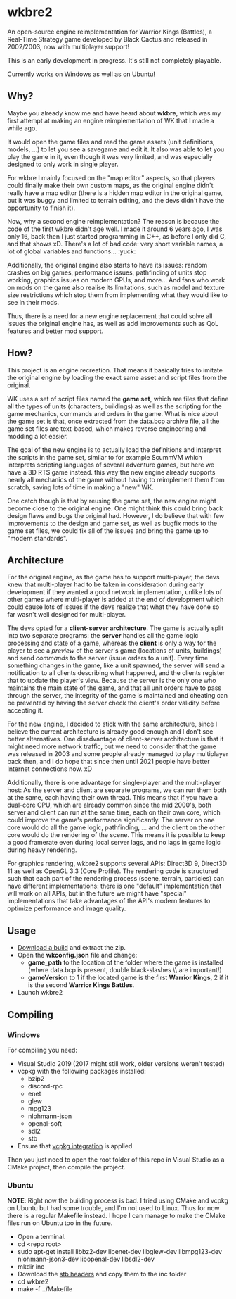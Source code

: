 # wkbre2

An open-source engine reimplementation for Warrior Kings (Battles), a Real-Time Strategy game
developed by Black Cactus and released in 2002/2003, now with multiplayer support!

This is an early development in progress. It's still not completely playable.

Currently works on Windows as well as on Ubuntu!

## Why?

Maybe you already know me and have heard about **wkbre**, which was my first attempt at making
an engine reimplementation of WK that I made a while ago.

It would open the game files and read the game assets (unit definitions, models, ...) to let you 
see a savegame and edit it. It also was able to let you play the game in it, even though it was
very limited, and was especially designed to only work in single player.

For wkbre I mainly focused on the "map editor" aspects, so that players could finally
make their own custom maps, as the original engine didn't really have a map editor (there
is a hidden map editor in the original game, but it was buggy and limited to terrain editing,
and the devs didn't have the opportunity to finish it).

Now, why a second engine reimplementation? The reason is because the code of the first wkbre
didn't age well. I made it around 6 years ago, I was only 16, back then I just
started programming in C++, as before I only did C, and that shows xD. There's a lot of bad code:
very short variable names, a lot of global variables and functions... :yuck:

Additionally, the original engine also starts to have its issues: random crashes on big games,
performance issues, pathfinding of units stop working, graphics issues on modern GPUs, and more...
And fans who work on mods on the game also realise its limitations, such as model and texture
size restrictions which stop them from implementing what they would like to see in their mods.

Thus, there is a need for a new engine replacement that could solve all issues the original engine has,
as well as add improvements such as QoL features and better mod support.

## How?

This project is an engine recreation. That means it basically tries to imitate the original engine
by loading the exact same asset and script files from the original.

WK uses a set of script files named the **game set**, which are files that define all the types of units
(characters, buildings) as well as the scripting for the game mechanics, commands and orders in the game.
What is nice about the game set is that, once extracted from the data.bcp archive file,
all the game set files are text-based, which makes reverse engineering and modding a lot easier. 

The goal of the new engine is to actually load the definitions and interpret the scripts
in the game set, similar to for example ScummVM which interprets scripting languages of several
adventure games, but here we have a 3D RTS game instead. this way the new engine already supports
nearly all mechanics of the game without having to reimplement them from scratch, saving
lots of time in making a "new" WK.

One catch though is that by reusing the game set, the new engine might become close to
the original engine. One might think this could bring back design flaws and bugs the original
had. However, I do believe that with few improvements to the design and game set, as well
as bugfix mods to the game set files, we could fix all of the issues and bring the game up to "modern standards".

## Architecture

For the original engine, as the game has to support multi-player, the devs knew that
multi-player had to be taken in consideration during early development if they wanted
a good network implementation, unlike lots of other games where multi-player is added at the end
of development which could cause lots of issues if the devs realize that what they have done so far
wasn't well designed for multi-player.

The devs opted for a **client-server architecture**. The game is actually split into
two separate programs: the **server** handles all the game logic processing and state of a game,
whereas the **client** is only a way for the player to see a *preview* of the server's game
(locations of units, buildings) and send *commands* to the server (issue orders to a unit).
Every time something changes in the game, like a unit spawned, the server will send a notification
to all clients describing what happened, and the clients register that to update the player's view.
Because the server is the only one who maintains the main state of the game, and that
all unit orders have to pass through the server, the integrity of the game is maintained
and cheating can be prevented by having the server check the client's order validity before
accepting it.

For the new engine, I decided to stick with the same architecture, since I believe the
current architecture is already good enough and I don't see better alternatives. One
disadvantage of client-server architecture is that it might need more network traffic,
but we need to consider that the game was released in 2003 and some people already managed
to play multiplayer back then, and I do hope that since then until 2021 people have better
Internet connections now. xD

Additionally, there is one advantage for single-player and the multi-player host:
As the server and client are separate programs, we can run them both at the same,
each having their own thread. This means that if you have a dual-core CPU, which are already
common since the mid 2000's, both server and client can run at the same time, each on their
own core, which could improve the game's performance significantly.
The server on one core would do all the game logic, pathfinding, ... and the client on
the other core would do the rendering of the scene. This means it is possible to keep a
good framerate even during local server lags, and no lags in game logic during heavy rendering.

For graphics rendering, wkbre2 supports several APIs: Direct3D 9, Direct3D 11
as well as OpenGL 3.3 (Core Profile). The rendering code is structured
such that each part of the rendering process (scene, terrain, particles) can
have different implementations: there is one "default" implementation that will
work on all APIs, but in the future we might have "special" implementations
that take advantages of the API's modern features to optimize performance
and image quality.

## Usage
 - [Download a build](https://github.com/AdrienTD/wkbre2/releases) and extract the zip.
 - Open the **wkconfig.json** file and change:
   - **game_path** to the location of the folder where the game is installed
     (where data.bcp is present, double black-slashes \\\\ are important!)
   - **gameVersion** to 1 if the located game is the first **Warrior Kings**,
     2 if it is the second **Warrior Kings Battles**.
 - Launch wkbre2

## Compiling

### Windows

For compiling you need:
 - Visual Studio 2019 (2017 might still work, older versions weren't tested)
 - vcpkg with the following packages installed:
   - bzip2
   - discord-rpc
   - enet
   - glew
   - mpg123
   - nlohmann-json
   - openal-soft
   - sdl2
   - stb
 - Ensure that [vcpkg integration](https://docs.microsoft.com/en-us/cpp/build/integrate-vcpkg) is applied

Then you just need to open the root folder of this repo in Visual Studio as a CMake project,
then compile the project.

### Ubuntu

**NOTE**: Right now the building process is bad. I tried using CMake and vcpkg on Ubuntu but
had some trouble, and I'm not used to Linux. Thus for now there is a regular Makefile instead. I hope I can manage
to make the CMake files run on Ubuntu too in the future.

- Open a terminal.
- cd \<repo root\>
- sudo apt-get install libbz2-dev libenet-dev libglew-dev libmpg123-dev nlohmann-json3-dev libopenal-dev libsdl2-dev
- mkdir inc
- Download the [stb headers](https://github.com/nothings/stb) and copy them to the inc folder
- cd wkbre2
- make -f ../Makefile
